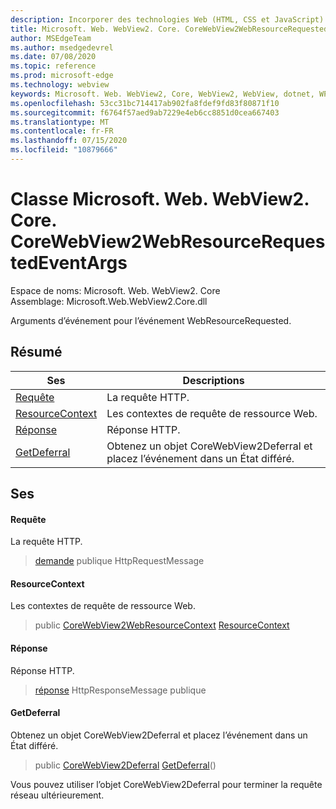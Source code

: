 ```yaml
---
description: Incorporer des technologies Web (HTML, CSS et JavaScript) dans vos applications natives avec le contrôle Microsoft Edge WebView2
title: Microsoft. Web. WebView2. Core. CoreWebView2WebResourceRequestedEventArgs
author: MSEdgeTeam
ms.author: msedgedevrel
ms.date: 07/08/2020
ms.topic: reference
ms.prod: microsoft-edge
ms.technology: webview
keywords: Microsoft. Web. WebView2, Core, WebView2, WebView, dotnet, WPF, WinForms, application, Edge, CoreWebView2, CoreWebView2Controller, contrôle de navigateur, Edge html, Microsoft. Web. WebView2. Core. CoreWebView2WebResourceRequestedEventArgs
ms.openlocfilehash: 53cc31bc714417ab902fa8fdef9fd83f80871f10
ms.sourcegitcommit: f6764f57aed9ab7229e4eb6cc8851d0cea667403
ms.translationtype: MT
ms.contentlocale: fr-FR
ms.lasthandoff: 07/15/2020
ms.locfileid: "10879666"
---
```

# Classe Microsoft. Web. WebView2. Core. CoreWebView2WebResourceRequestedEventArgs 

Espace de noms: Microsoft. Web. WebView2. Core \
Assemblage: Microsoft.Web.WebView2.Core.dll

Arguments d’événement pour l’événement WebResourceRequested.

## Résumé

 Ses                        | Descriptions
--------------------------------|---------------------------------------------
[Requête](#request) | La requête HTTP.
[ResourceContext](#resourcecontext) | Les contextes de requête de ressource Web.
[Réponse](#response) | Réponse HTTP.
[GetDeferral](#getdeferral) | Obtenez un objet CoreWebView2Deferral et placez l’événement dans un État différé.

## Ses

#### Requête 

La requête HTTP.

> [demande](#request) publique HttpRequestMessage

#### ResourceContext 

Les contextes de requête de ressource Web.

> public [CoreWebView2WebResourceContext](./namespace-microsoft-web-webview2-core.md) [ResourceContext](#resourcecontext)

#### Réponse 

Réponse HTTP.

> [réponse](#response) HttpResponseMessage publique

#### GetDeferral 

Obtenez un objet CoreWebView2Deferral et placez l’événement dans un État différé.

> public [CoreWebView2Deferral](microsoft-web-webview2-core-corewebview2deferral.md) [GetDeferral](#getdeferral)()

Vous pouvez utiliser l’objet CoreWebView2Deferral pour terminer la requête réseau ultérieurement.

